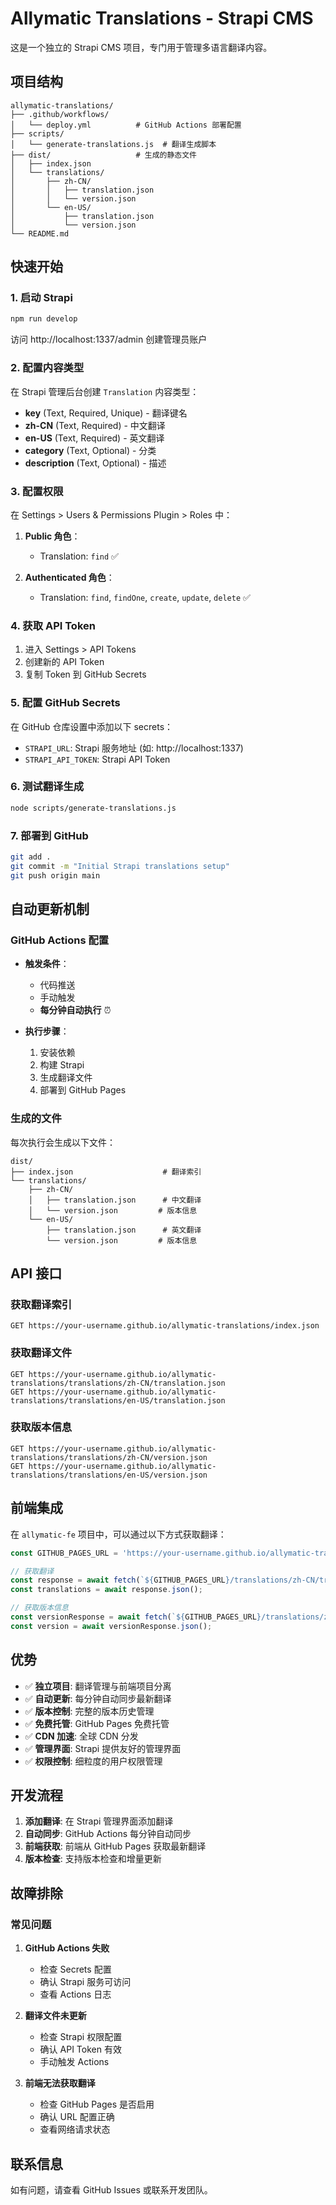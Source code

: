 # Allymatic Translations - Strapi CMS

这是一个独立的 Strapi CMS 项目，专门用于管理多语言翻译内容。

## 项目结构

```
allymatic-translations/
├── .github/workflows/
│   └── deploy.yml          # GitHub Actions 部署配置
├── scripts/
│   └── generate-translations.js  # 翻译生成脚本
├── dist/                   # 生成的静态文件
│   ├── index.json
│   └── translations/
│       ├── zh-CN/
│       │   ├── translation.json
│       │   └── version.json
│       └── en-US/
│           ├── translation.json
│           └── version.json
└── README.md
```

## 快速开始

### 1. 启动 Strapi

```bash
npm run develop
```

访问 http://localhost:1337/admin 创建管理员账户

### 2. 配置内容类型

在 Strapi 管理后台创建 `Translation` 内容类型：

- **key** (Text, Required, Unique) - 翻译键名
- **zh-CN** (Text, Required) - 中文翻译
- **en-US** (Text, Required) - 英文翻译
- **category** (Text, Optional) - 分类
- **description** (Text, Optional) - 描述

### 3. 配置权限

在 Settings > Users & Permissions Plugin > Roles 中：

1. **Public 角色**：
   - Translation: `find` ✅

2. **Authenticated 角色**：
   - Translation: `find`, `findOne`, `create`, `update`, `delete` ✅

### 4. 获取 API Token

1. 进入 Settings > API Tokens
2. 创建新的 API Token
3. 复制 Token 到 GitHub Secrets

### 5. 配置 GitHub Secrets

在 GitHub 仓库设置中添加以下 secrets：

- `STRAPI_URL`: Strapi 服务地址 (如: http://localhost:1337)
- `STRAPI_API_TOKEN`: Strapi API Token

### 6. 测试翻译生成

```bash
node scripts/generate-translations.js
```

### 7. 部署到 GitHub

```bash
git add .
git commit -m "Initial Strapi translations setup"
git push origin main
```

## 自动更新机制

### GitHub Actions 配置

- **触发条件**：
  - 代码推送
  - 手动触发
  - **每分钟自动执行** ⏰

- **执行步骤**：
  1. 安装依赖
  2. 构建 Strapi
  3. 生成翻译文件
  4. 部署到 GitHub Pages

### 生成的文件

每次执行会生成以下文件：

```
dist/
├── index.json                    # 翻译索引
└── translations/
    ├── zh-CN/
    │   ├── translation.json      # 中文翻译
    │   └── version.json         # 版本信息
    └── en-US/
        ├── translation.json      # 英文翻译
        └── version.json         # 版本信息
```

## API 接口

### 获取翻译索引

```
GET https://your-username.github.io/allymatic-translations/index.json
```

### 获取翻译文件

```
GET https://your-username.github.io/allymatic-translations/translations/zh-CN/translation.json
GET https://your-username.github.io/allymatic-translations/translations/en-US/translation.json
```

### 获取版本信息

```
GET https://your-username.github.io/allymatic-translations/translations/zh-CN/version.json
GET https://your-username.github.io/allymatic-translations/translations/en-US/version.json
```

## 前端集成

在 `allymatic-fe` 项目中，可以通过以下方式获取翻译：

```typescript
const GITHUB_PAGES_URL = 'https://your-username.github.io/allymatic-translations';

// 获取翻译
const response = await fetch(`${GITHUB_PAGES_URL}/translations/zh-CN/translation.json`);
const translations = await response.json();

// 获取版本信息
const versionResponse = await fetch(`${GITHUB_PAGES_URL}/translations/zh-CN/version.json`);
const version = await versionResponse.json();
```

## 优势

- ✅ **独立项目**: 翻译管理与前端项目分离
- ✅ **自动更新**: 每分钟自动同步最新翻译
- ✅ **版本控制**: 完整的版本历史管理
- ✅ **免费托管**: GitHub Pages 免费托管
- ✅ **CDN 加速**: 全球 CDN 分发
- ✅ **管理界面**: Strapi 提供友好的管理界面
- ✅ **权限控制**: 细粒度的用户权限管理

## 开发流程

1. **添加翻译**: 在 Strapi 管理界面添加翻译
2. **自动同步**: GitHub Actions 每分钟自动同步
3. **前端获取**: 前端从 GitHub Pages 获取最新翻译
4. **版本检查**: 支持版本检查和增量更新

## 故障排除

### 常见问题

1. **GitHub Actions 失败**
   - 检查 Secrets 配置
   - 确认 Strapi 服务可访问
   - 查看 Actions 日志

2. **翻译文件未更新**
   - 检查 Strapi 权限配置
   - 确认 API Token 有效
   - 手动触发 Actions

3. **前端无法获取翻译**
   - 检查 GitHub Pages 是否启用
   - 确认 URL 配置正确
   - 查看网络请求状态

## 联系信息

如有问题，请查看 GitHub Issues 或联系开发团队。
